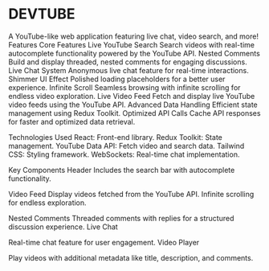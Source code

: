 # DEVTUBE
A YouTube-like web application featuring live chat, video search, and more!
Features
Core Features
Live YouTube Search
Search videos with real-time autocomplete functionality powered by the YouTube API.
Nested Comments
Build and display threaded, nested comments for engaging discussions.
Live Chat System
Anonymous live chat feature for real-time interactions.
Shimmer UI Effect
Polished loading placeholders for a better user experience.
Infinite Scroll
Seamless browsing with infinite scrolling for endless video exploration.
Live Video Feed
Fetch and display live YouTube video feeds using the YouTube API.
Advanced Data Handling
Efficient state management using Redux Toolkit.
Optimized API Calls
Cache API responses for faster and optimized data retrieval.

Technologies Used
React: Front-end library.
Redux Toolkit: State management.
YouTube Data API: Fetch video and search data.
Tailwind CSS: Styling framework.
WebSockets: Real-time chat implementation.

Key Components
Header
Includes the search bar with autocomplete functionality.

Video Feed
Display videos fetched from the YouTube API.
Infinite scrolling for endless exploration.

Nested Comments
Threaded comments with replies for a structured discussion experience.
Live Chat

Real-time chat feature for user engagement.
Video Player

Play videos with additional metadata like title, description, and comments.
